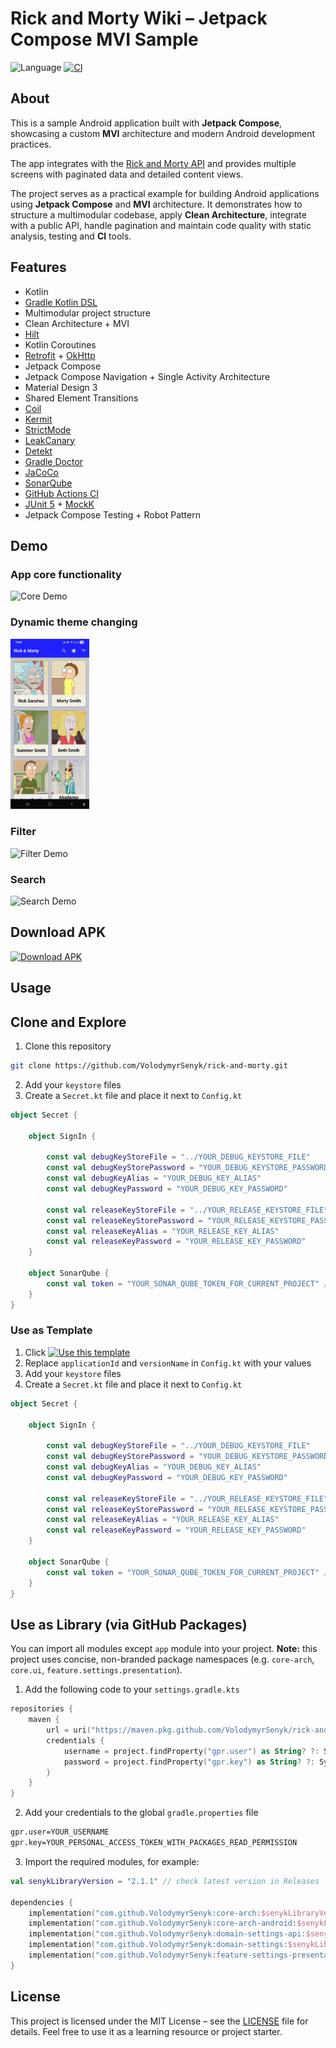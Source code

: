 # Rick and Morty Wiki – Jetpack Compose MVI Sample

![Language](https://img.shields.io/badge/Kotlin-2.2.10-blue)
[![CI](https://github.com/VolodymyrSenyk/rick-and-morty/actions/workflows/ci.yml/badge.svg)](https://github.com/VolodymyrSenyk/rick-and-morty/actions/workflows/ci.yml)

## About

This is a sample Android application built with **Jetpack Compose**, showcasing a custom **MVI**
architecture and modern Android development practices.

The app integrates with the [Rick and Morty API](https://rickandmortyapi.com/) and provides
multiple screens with paginated data and detailed content views.

The project serves as a practical example for building Android applications using
**Jetpack Compose** and **MVI** architecture. It demonstrates how to structure a multimodular
codebase, apply **Clean Architecture**, integrate with a public API, handle pagination and maintain
code quality with static analysis, testing and **CI** tools.

## Features

- Kotlin
- [Gradle Kotlin DSL](https://docs.gradle.org/current/userguide/kotlin_dsl.html)
- Multimodular project structure
- Clean Architecture + MVI
- [Hilt](https://dagger.dev/hilt/)
- Kotlin Coroutines
- [Retrofit](https://github.com/square/retrofit) + [OkHttp](https://github.com/square/okhttp)
- Jetpack Compose
- Jetpack Compose Navigation + Single Activity Architecture
- Material Design 3
- Shared Element Transitions
- [Coil](https://github.com/coil-kt/coil)
- [Kermit](https://github.com/touchlab/Kermit)
- [StrictMode](https://developer.android.com/reference/android/os/StrictMode)
- [LeakCanary](https://square.github.io/leakcanary/)
- [Detekt](https://github.com/detekt/detekt)
- [Gradle Doctor](https://github.com/runningcode/gradle-doctor)
- [JaCoCo](https://www.eclemma.org/jacoco/)
- [SonarQube](https://www.sonarsource.com/products/sonarqube/)
- [GitHub Actions CI](https://github.com/features/actions)
- [JUnit 5](https://junit.org/) + [MockK](https://mockk.io/)
- Jetpack Compose Testing + Robot Pattern

## Demo

### App core functionality

<img src="/gifs/core.gif" width="25%" alt="Core Demo"/>

### Dynamic theme changing

<img src="/gifs/theme.gif" width="25%" alt="Theme Demo"/>

### Filter

<img src="/gifs/filter.gif"  width="25%" alt="Filter Demo"/>

### Search

<img src="/gifs/search.gif" width="25%" alt="Search Demo"/>

## Download APK

[![Download APK](https://img.shields.io/badge/Download-APK-blue?style=for-the-badge&logo=android)](https://github.com/VolodymyrSenyk/rick-and-morty/releases/latest)

## Usage

## Clone and Explore

1. Clone this repository

```bash
git clone https://github.com/VolodymyrSenyk/rick-and-morty.git
```

2. Add your `keystore` files
3. Create a `Secret.kt` file and place it next to `Config.kt`

```kotlin
object Secret {

    object SignIn {

        const val debugKeyStoreFile = "../YOUR_DEBUG_KEYSTORE_FILE"
        const val debugKeyStorePassword = "YOUR_DEBUG_KEYSTORE_PASSWORD"
        const val debugKeyAlias = "YOUR_DEBUG_KEY_ALIAS"
        const val debugKeyPassword = "YOUR_DEBUG_KEY_PASSWORD"

        const val releaseKeyStoreFile = "../YOUR_RELEASE_KEYSTORE_FILE"
        const val releaseKeyStorePassword = "YOUR_RELEASE_KEYSTORE_PASSWORD"
        const val releaseKeyAlias = "YOUR_RELEASE_KEY_ALIAS"
        const val releaseKeyPassword = "YOUR_RELEASE_KEY_PASSWORD"
    }

    object SonarQube {
        const val token = "YOUR_SONAR_QUBE_TOKEN_FOR_CURRENT_PROJECT" // if you want to use SonarQube
    }
}
```

### Use as Template

1. Click [![Use this template](https://img.shields.io/badge/-Use%20this%20template-brightgreen)](https://github.com/VolodymyrSenyk/rick-and-morty/generate)
2. Replace `applicationId` and `versionName` in `Config.kt` with your values
3. Add your `keystore` files
4. Create a `Secret.kt` file and place it next to `Config.kt`

```kotlin
object Secret {

    object SignIn {

        const val debugKeyStoreFile = "../YOUR_DEBUG_KEYSTORE_FILE"
        const val debugKeyStorePassword = "YOUR_DEBUG_KEYSTORE_PASSWORD"
        const val debugKeyAlias = "YOUR_DEBUG_KEY_ALIAS"
        const val debugKeyPassword = "YOUR_DEBUG_KEY_PASSWORD"

        const val releaseKeyStoreFile = "../YOUR_RELEASE_KEYSTORE_FILE"
        const val releaseKeyStorePassword = "YOUR_RELEASE_KEYSTORE_PASSWORD"
        const val releaseKeyAlias = "YOUR_RELEASE_KEY_ALIAS"
        const val releaseKeyPassword = "YOUR_RELEASE_KEY_PASSWORD"
    }

    object SonarQube {
        const val token = "YOUR_SONAR_QUBE_TOKEN_FOR_CURRENT_PROJECT" // if you want to use SonarQube
    }
}
```

## Use as Library (via GitHub Packages)

You can import all modules except `app` module into your project.
**Note:** this project uses concise, non-branded package namespaces (e.g. `core-arch`, `core.ui`,
`feature.settings.presentation`).

1. Add the following code to your `settings.gradle.kts`

```kotlin
repositories {
    maven {
        url = uri("https://maven.pkg.github.com/VolodymyrSenyk/rick-and-morty")
        credentials {
            username = project.findProperty("gpr.user") as String? ?: System.getenv("GITHUB_ACTOR")
            password = project.findProperty("gpr.key") as String? ?: System.getenv("GITHUB_TOKEN")
        }
    }
}
```

2. Add your credentials to the global `gradle.properties` file

```txt
gpr.user=YOUR_USERNAME
gpr.key=YOUR_PERSONAL_ACCESS_TOKEN_WITH_PACKAGES_READ_PERMISSION
```

3. Import the required modules, for example:

```kotlin
val senykLibraryVersion = "2.1.1" // check latest version in Releases

dependencies {
    implementation("com.github.VolodymyrSenyk:core-arch:$senykLibraryVersion")
    implementation("com.github.VolodymyrSenyk:core-arch-android:$senykLibraryVersion")
    implementation("com.github.VolodymyrSenyk:domain-settings-api:$senykLibraryVersion")
    implementation("com.github.VolodymyrSenyk:domain-settings:$senykLibraryVersion")
    implementation("com.github.VolodymyrSenyk:feature-settings-presentation:$senykLibraryVersion")
}
```

## License

This project is licensed under the MIT License – see the [LICENSE](LICENSE) file for details.
Feel free to use it as a learning resource or project starter.
